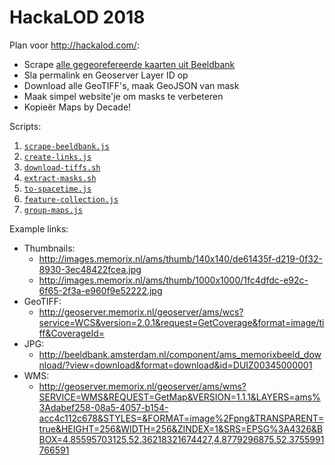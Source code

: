 # HackaLOD 2018

Plan voor http://hackalod.com/:

- Scrape [alle gegeorefereerde kaarten uit Beeldbank](http://beeldbank.amsterdam.nl/beeldbank/indeling/grid?f_string_geoserver_store%5B0%5D=%2A)
- Sla permalink en Geoserver Layer ID op
- Download alle GeoTIFF's, maak GeoJSON van mask
- Maak simpel website'je om masks te verbeteren
- Kopieër Maps by Decade!

Scripts:

1. [`scrape-beeldbank.js`](scripts/scrape-beeldbank.js)
2. [`create-links.js`](scripts/create-links.js)
3. [`download-tiffs.sh`](scripts/download-tiffs.sh)
4. [`extract-masks.sh`](scripts/extract-masks.sh)
5. [`to-spacetime.js`](scripts/to-spacetime.js)
6. [`feature-collection.js`](scripts/feature-collection.js)
67. [`group-maps.js`](scripts/group-maps.js)

Example links:

  - Thumbnails:
    - http://images.memorix.nl/ams/thumb/140x140/de61435f-d219-0f32-8930-3ec48422fcea.jpg
    - http://images.memorix.nl/ams/thumb/1000x1000/1fc4dfdc-e92c-6f65-2f3a-e960f9e52222.jpg
  - GeoTIFF:
    - http://geoserver.memorix.nl/geoserver/ams/wcs?service=WCS&version=2.0.1&request=GetCoverage&format=image/tiff&CoverageId=
  - JPG:
    - http://beeldbank.amsterdam.nl/component/ams_memorixbeeld_download/?view=download&format=download&id=DUIZ00345000001
  - WMS:
    - http://geoserver.memorix.nl/geoserver/ams/wms?SERVICE=WMS&REQUEST=GetMap&VERSION=1.1.1&LAYERS=ams%3Adabef258-08a5-4057-b154-acc4c112c678&STYLES=&FORMAT=image%2Fpng&TRANSPARENT=true&HEIGHT=256&WIDTH=256&ZINDEX=1&SRS=EPSG%3A4326&BBOX=4.85595703125,52.36218321674427,4.8779296875,52.3755991766591
